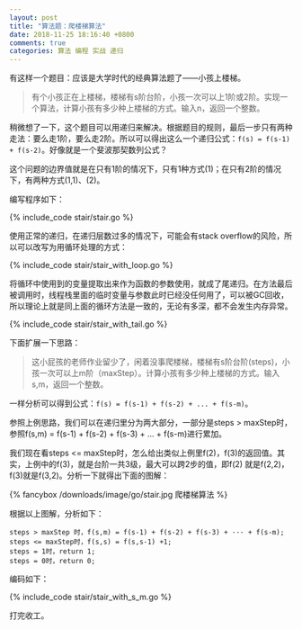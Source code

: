 ```yaml
---
layout: post
title: "算法题：爬楼梯算法"
date: 2018-11-25 18:16:40 +0800
comments: true
categories: 算法 编程 实战 递归
---
```

有这样一个题目：应该是大学时代的经典算法题了——小孩上楼梯。

> 有个小孩正在上楼梯，楼梯有s阶台阶，小孩一次可以上1阶或2阶。实现一个算法，计算小孩有多少种上楼梯的方式。输入n，返回一个整数。

稍微想了一下，这个题目可以用递归来解决。根据题目的规则，最后一步只有两种走法：要么走1阶，要么走2阶。所以可以得出这么一个递归公式：`f(s) = f(s-1) + f(s-2)`。好像就是一个斐波那契数列公式？

<!-- more -->

这个问题的边界值就是在只有1阶的情况下，只有1种方式(1)；在只有2阶的情况下，有两种方式(1,1)、(2)。

编写程序如下：

{% include_code stair/stair.go %}

使用正常的递归，在递归层数过多的情况下，可能会有stack overflow的风险，所以可以改写为用循环处理的方式：

{% include_code stair/stair_with_loop.go %}

将循环中使用到的变量提取出来作为函数的参数使用，就成了尾递归。在方法最后被调用时，线程栈里面的临时变量与参数此时已经没任何用了，可以被GC回收，所以理论上就是同上面的循环方法是一致的，无论有多深，都不会发生内存异常。

{% include_code stair/stair_with_tail.go %}

下面扩展一下思路：

> 这小屁孩的老师作业留少了，闲着没事爬楼梯，楼梯有s阶台阶(steps)，小孩一次可以上m阶（maxStep）。计算小孩有多少种上楼梯的方式。输入s,m，返回一个整数。

一样分析可以得到公式：`f(s) = f(s-1) + f(s-2) + ... + f(s-m)`。

参照上例思路，我们可以在递归里分为两大部分，一部分是steps > maxStep时，参照f(s,m) = f(s-1) + f(s-2) + f(s-3) + ... + f(s-m)进行累加。

我们现在看steps <= maxStep时，怎么给出类似上例里f(2)，f(3)的返回值。其实，上例中的f(3)，就是台阶一共3级，最大可以跨2步的值，即f(2) 就是f(2,2)，f(3)就是f(3,2)。分析一下就得出下面的图解：

{% fancybox /downloads/image/go/stair.jpg 爬楼梯算法 %}

根据以上图解，分析如下：

```
steps > maxStep 时，f(s,m) = f(s-1) + f(s-2) + f(s-3) + ··· + f(s-m);
steps <= maxStep时，f(s,s) = f(s,s-1) +1;
steps = 1时，return 1;
steps = 0时，return 0;
```

编码如下：

{% include_code stair/stair_with_s_m.go %}

打完收工。